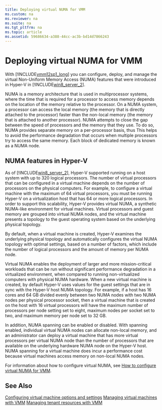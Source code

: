 ```yaml
---
title: Deploying virtual NUMA for VMM
ms.custom: na
ms.reviewer: na
ms.suite: na
ms.tgt_pltfrm: na
ms.topic: article
ms.assetid: 59686634-a388-44cc-ac3b-bd14d7866243
---
```

# Deploying virtual NUMA for VMM
With [!INCLUDE[vmm12sp1_long](../Token/vmm12sp1_long_md.md)] you can configure, deploy, and manage the virtual Non\-Uniform Memory Access \(NUMA\) features that were introduced in Hyper\-V in [!INCLUDE[win8_server_2](../Token/win8_server_2_md.md)].

NUMA is a memory architecture that is used in multiprocessor systems, where the time that is required for a processor to access memory depends on the location of the memory relative to the processor. On a NUMA system, a processor can access the local memory \(the memory that is directly attached to the processor\) faster than the non\-local memory \(the memory that is attached to another processor\). NUMA attempts to close the gap between the speed of processors and the memory that they use. To do so, NUMA provides separate memory on a per\-processor basis, thus This helps to avoid the performance degradation that occurs when multiple processors try to access the same memory. Each block of dedicated memory is known as a NUMA node.

## NUMA features in Hyper\-V
As of [!INCLUDE[win8_server_2](../Token/win8_server_2_md.md)], Hyper\-V supported running on a host system with up to 320 logical processors. The number of virtual processors that can be configured in a virtual machine depends on the number of processors on the physical computers.  For example, to configure a virtual machine with the maximum of 64 virtual processors, you must be running Hyper\-V on a virtualization host that has 64 or more logical processors. In order to support this scalability, Hyper\-V provides virtual NUMA, a synthetic NUMA\-like environment for virtual machines. Virtual processors and guest memory are grouped into virtual NUMA nodes, and the virtual machine presents a topology to the guest operating system based on the underlying physical topology.

By default, when a virtual machine is created, Hyper\-V examines the underlying physical topology and automatically configures the virtual NUMA topology with optimal settings, based on a number of factors, which include the number of logical processors and the amount of memory per NUMA node.

Virtual NUMA enables the deployment of larger and more mission\-critical workloads that can be run without significant performance degradation in a virtualized environment, when compared to running non\-virtualized computers with physical NUMA hardware. When a new virtual machine is created, by default Hyper\-V uses values for the guest settings that are in sync with the Hyper\-V host NUMA topology. For example, if a host has 16 cores and 64 GB divided evenly between two NUMA nodes with two NUMA nodes per physical processor socket, then a virtual machine that is created on the host with 16 virtual processors will have the maximum number of processors per node setting set to eight, maximum nodes per socket set to two, and maximum memory per node set to 32 GB.

In addition, NUMA spanning can be enabled or disabled. With spanning enabled, individual virtual NUMA nodes can allocate non\-local memory, and an administrator can deploy a virtual machine that has more virtual processors per virtual NUMA node than the number of processors that are available on the underlying hardware NUMA node on the Hyper\-V host. NUMA spanning for a virtual machine does incur a performance cost because virtual machines access memory on non\-local NUMA nodes.

For information about how to configure virtual NUMA, see [How to configure virtual NUMA for VMM](../Topic/How-to-configure-virtual-NUMA-for-VMM.md).

## See Also
[Configuring virtual machine options and settings](../Topic/Configuring-virtual-machine-options-and-settings.md)
[Managing virtual machines with VMM](../Topic/Managing-virtual-machines-with-VMM.md)
[Managing tenant resources with VMM](../Topic/Managing-tenant-resources-with-VMM.md)

